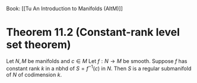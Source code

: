 Book: [[Tu An Introduction to Manifolds (AItM)]]
# Theorem 11.2 (Constant-rank level set theorem)
Let $N,M$ be manifolds and $c\in M$
Let $f:N\to M$ be smooth.
Suppose $f$ has constant rank $k$ in a nbhd of $S=f^{-1}(c)$ in $N$.
Then $S$ is a regular submanifold of $N$ of codimension $k$.